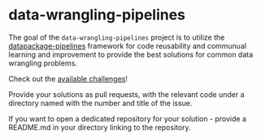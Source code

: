 # data-wrangling-pipelines

The goal of the `data-wrangling-pipelines` project is to utilize the [datapackage-pipelines](https://github.com/frictionlessdata/datapackage-pipelines) framework for code reusability and communual learning and improvement to provide the best solutions for common data wrangling problems.

Check out the [available challenges](https://github.com/OriHoch/data-wrangling-pipelines/issues)!

Provide your solutions as pull requests, with the relevant code under a directory named with the number and title of the issue.

If you want to open a dedicated repository for your solution - provide a README.md in your directory linking to the repository.

